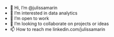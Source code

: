 - 👋 Hi, I’m @julissamarin
- 👀 I’m interested in data analytics 
- 🌱 I’m open to work
- 💞️ I’m looking to collaborate on projects or ideas 
- 📫 How to reach me linkedin.com/julissamarin

<!---
julissamarin/julissamarin is a ✨ special ✨ repository because its `README.md` (this file) appears on your GitHub profile.
You can click the Preview link to take a look at your changes.
--->
